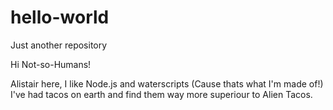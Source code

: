 # hello-world
Just another repository

Hi Not-so-Humans!

Alistair here, I like Node.js and waterscripts (Cause thats what I'm made of!)
I've had tacos on earth and find them way more superiour to Alien Tacos.
